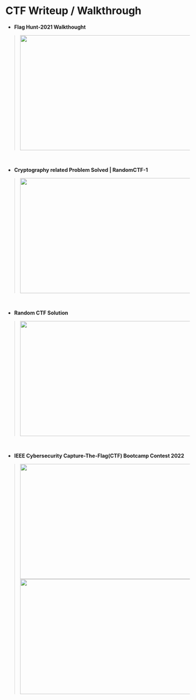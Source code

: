 # CTF Writeup / Walkthrough

* **Flag Hunt-2021 Walkthought** 
> [<img src="https://img.youtube.com/vi/TftiI2NKwvM/hqdefault.jpg" width="560" height="315"/>](https://www.youtube.com/embed/TftiI2NKwvM)

<br>

* **Cryptography related Problem Solved | RandomCTF-1** 
> [<img src="https://img.youtube.com/vi/67G3SWnjgkQ/hqdefault.jpg" width="560" height="315"/>](https://www.youtube.com/embed/67G3SWnjgkQ)

<br>

* **Random CTF Solution** 
> [<img src="https://img.youtube.com/vi/9u5oHqDAMWM/hqdefault.jpg" width="560" height="315"/>](https://www.youtube.com/embed/9u5oHqDAMWM)

<br>

* **IEEE Cybersecurity Capture-The-Flag(CTF) Bootcamp Contest 2022** 
> [<img src="https://img.youtube.com/vi/FKBh4byg6rA/hqdefault.jpg" width="560" height="315"/>](https://www.youtube.com/embed/FKBh4byg6rA&t)
> [<img src="https://img.youtube.com/vi/cZaDhvF4eWg/hqdefault.jpg" width="560" height="315"/>](https://www.youtube.com/embed/cZaDhvF4eWg&t)


